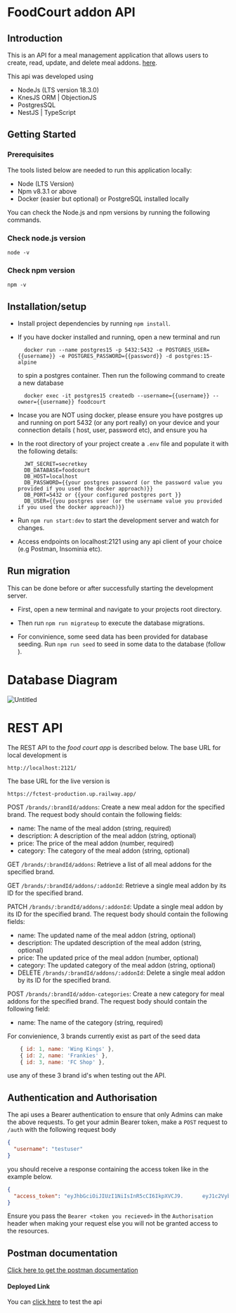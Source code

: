 # FoodCourt addon API

## Introduction

This is an API for a meal management application that allows users to create, read, update, and delete
meal addons. [here](https://fctest-production.up.railway.app/healthcheck).

This api was developed using

- NodeJs (LTS version 18.3.0)
- KnesJS ORM | ObjectionJS
- PostgresSQL
- NestJS | TypeScript

## Getting Started

### Prerequisites

The tools listed below are needed to run this application locally:

- Node (LTS Version)
- Npm v8.3.1 or above
- Docker (easier but optional) or PostgreSQL installed locally

You can check the Node.js and npm versions by running the following commands.

### Check node.js version

`node -v`

### Check npm version

`npm -v`

## Installation/setup

- Install project dependencies by running `npm install`.

- If you have docker installed and running, open a new terminal and run
  ```shell
    docker run --name postgres15 -p 5432:5432 -e POSTGRES_USER={{username}} -e POSTGRES_PASSWORD={{password}} -d postgres:15-alpine
  ```
  to spin a postgres container. Then run the following command to create a new database
  ```shell
    docker exec -it postgres15 createdb --username={{username}} --owner={{username}} foodcourt
  ```
- Incase you are NOT using docker, please ensure you have postgres up and running on port 5432 (or any port really) on your device and your connection details ( host, user, password etc), and ensure you ha
- In the root directory of your project create a `.env` file and populate it with the following details:
  ```env
    JWT_SECRET=secretkey
    DB_DATABASE=foodcourt
    DB_HOST=localhost
    DB_PASSWORD={{your postgres password (or the password value you provided if you used the docker approach)}}
    DB_PORT=5432 or {{your configured postgres port }}
    DB_USER={{you postgres user (or the username value you provided if you used the docker approach)}}
  ```
- Run `npm run start:dev` to start the development server and watch for changes.

- Access endpoints on localhost:2121 using any api client of your choice (e.g Postman, Insominia etc).

## Run migration

This can be done before or after successfully starting the development server.

- First, open a new terminal and navigate to your projects root directory.

- Then run `npm run migrateup` to execute the database migrations.
- For convinience, some seed data has been provided for database seeding. Run `npm run seed` to seed in some data to the database (follow ).

# Database Diagram

![Untitled](https://user-images.githubusercontent.com/86890896/211125401-b6af7c47-7644-45f1-9243-162e263ebb58.png)


# REST API

The REST API to the _food court app_ is described below.
The base URL for local development is

    http://localhost:2121/

The base URL for the live version is

    https://fctest-production.up.railway.app/

POST `/brands/:brandId/addons`: Create a new meal addon for the specified brand. The request body should contain the following fields:

- name: The name of the meal addon (string, required)
- description: A description of the meal addon (string, optional)
- price: The price of the meal addon (number, required)
- category: The category of the meal addon (string, optional)

GET `/brands/:brandId/addons`: Retrieve a list of all meal addons for the specified brand.

GET `/brands/:brandId/addons/:addonId`: Retrieve a single meal addon by its ID for the specified brand.

PATCH `/brands/:brandId/addons/:addonId`: Update a single meal addon by its ID for the specified brand. The request body should contain the following fields:

- name: The updated name of the meal addon (string, optional)
- description: The updated description of the meal addon (string, optional)
- price: The updated price of the meal addon (number, optional)
- category: The updated category of the meal addon (string, optional)
- DELETE `/brands/:brandId/addons/:addonId`: Delete a single meal addon by its ID for the specified brand.

POST `/brands/:brandId/addon-categories`: Create a new category for meal addons for the specified
brand. The request body should contain the following field:

- name: The name of the category (string, required)

For convienience, 3 brands currently exist as part of the seed data

```javascript
    { id: 1, name: 'Wing Kings' },
    { id: 2, name: 'Frankies' },
    { id: 3, name: 'FC Shop' },
```

use any of these 3 brand id's when testing out the API.

## Authentication and Authorisation

The api uses a Bearer authentication to ensure that only Admins can make the above requests. To get your admin Bearer token, make a `POST` request to `/auth` with the following request body

```json
{
  "username": "testuser"
}
```

you should receive a response containing the access token like in the example below.

```json
{
  "access_token": "eyJhbGciOiJIUzI1NiIsInR5cCI6IkpXVCJ9.      eyJ1c2VybmFtZSI6InRlc3R1c2VyIiwicm9sZSI6ImFkbWluIiwiaWF0IjoxNjczMDQyMjYxLCJleHAiOjE2NzMwNDU4NjF9.           3j7njHBfaWvmvW9BFFIGgq1C6LHbE-1_gDGo7KD-Lnw"
}
```

Ensure you pass the `Bearer <token you recieved>` in the `Authorisation` header when making your request else you will not be granted access to the resources.

## Postman documentation

[Click here to get the postman documentation](https://documenter.getpostman.com/view/22009828/2s8Z75RUcz)


#### Deployed Link

You can [click here](https://fctest-production.up.railway.app/healthcheck) to test the api
